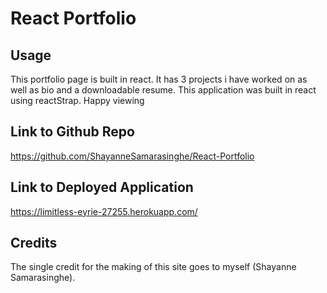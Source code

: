 # React Portfolio



## Usage 
This portfolio page is built in react. It has 3 projects i have worked on as well as bio and a downloadable resume. This application was built in react using reactStrap. Happy viewing

## Link to Github Repo
https://github.com/ShayanneSamarasinghe/React-Portfolio


## Link to Deployed Application
https://limitless-eyrie-27255.herokuapp.com/



## Credits

The single credit for the making of this site goes to myself (Shayanne Samarasinghe). 

